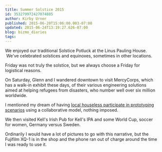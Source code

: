 ```yaml
---
title: Summer Solstice 2015
id: 353279972427074885
author: Kirby Urner
published: 2015-06-20T15:06:00.003-07:00
updated: 2015-06-24T13:19:27.626-07:00
blog: bizmo_diaries
tags: 
---
```


We enjoyed our traditional Solstice Potluck at the Linus Pauling House.  We've celebrated solstices and equinoxes, sometimes in other locations. 

Friday was not truly the solstice, but we always choose a Friday for logistical reasons.

On Saturday, Glenn and I wandered downtown to visit MercyCorps, which has a walk-in exhibit these days, of their various engineering solutions aimed at helping refugees from disasters, who number well over six million worldwide. 

I mentioned my dream of having [local houseless participate in prototyping scenarios](http://mybizmo.blogspot.com/2015/05/disaster-relief.html) using a collaborative model, nothing imposed.

We then visited Kell's Irish Pub for Kell's IPA and some World Cup, soccer for women, Germany versus Sweden.

Ordinarily I would have a lot of pictures to go with this narrative, but the Fujifilm XQ-1 is in the shop and the phone ran out of charge around the time I was ready to use it.